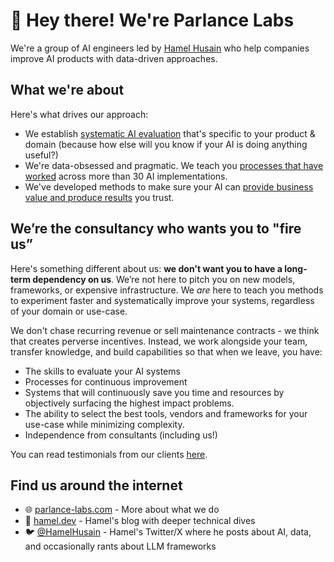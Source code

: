 # 👋 Hey there! We're Parlance Labs

We're a group of AI engineers led by [Hamel Husain](https://hamel.dev) who help companies improve AI products with data-driven approaches.

## What we're about

Here's what drives our approach:

- We establish [systematic AI evaluation](https://hamel.dev/blog/posts/evals/) that's specific to your product & domain (because how else will you know if your AI is doing anything useful?)
- We're data-obsessed and pragmatic. We teach you [processes that have worked](https://hamel.dev/blog/posts/field-guide/) across more than 30 AI implementations.
- We've developed methods to make sure your AI can [provide business value and produce results](https://hamel.dev/blog/posts/llm-judge/) you trust.
  
## We’re the consultancy who wants you to "fire us”

Here's something different about us: **we don't want you to have a long-term dependency on us**. We’re not here to pitch you on new models, frameworks, or expensive infrastructure. We *are* here to teach you methods to experiment faster and systematically improve your systems, regardless of your domain or use-case.

We don't chase recurring revenue or sell maintenance contracts - we think that creates perverse incentives.  Instead, we work alongside your team, transfer knowledge, and build capabilities so that when we leave, you have:
- The skills to evaluate your AI systems
- Processes for continuous improvement
- Systems that will continuously save you time and resources by objectively surfacing the highest impact problems.
- The ability to select the best tools, vendors and frameworks for your use-case while minimizing complexity.
- Independence from consultants (including us!)

You can read testimonials from our clients [here](https://parlance-labs.com/#heres-what-our-clients-are-saying).

## Find us around the internet

- 🌐 [parlance-labs.com](https://parlance-labs.com) - More about what we do
- 📝 [hamel.dev](https://hamel.dev) - Hamel's blog with deeper technical dives
- 🐦 [@HamelHusain](https://x.com/HamelHusain) - Hamel's Twitter/X where he posts about AI, data, and occasionally rants about LLM frameworks

